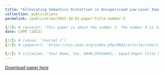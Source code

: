```yaml
---
title: "Alleviating Semantics Distortion in Unsupervised Low-Level Image-to-Image Translation via Structure Consistency Constraint"
collection: publications
permalink: /publication/2015-10-01-paper-title-number-3

[//]: # (excerpt: 'This paper is about the number 3. The number 4 is left for future work.')
date: CVPR (2022)

[//]: # (venue: 'Journal 1')
[//]: # (paperurl: 'https://ojs.aaai.org/index.php/AAAI/article/view/11957')

[//]: # (citation: 'Your Name, You. &#40;2015&#41;. &quot;Paper Title Number 3.&quot; <i>Journal 1</i>. 1&#40;3&#41;.')
---
```


[//]: # (This paper is about the number 3. The number 4 is left for future work.)

[Download paper here](https://openaccess.thecvf.com/content/CVPR2022/html/Guo_Alleviating_Semantics_Distortion_in_Unsupervised_Low-Level_Image-to-Image_Translation_via_Structure_CVPR_2022_paper.html)

[//]: # (Recommended citation: Your Name, You. &#40;2015&#41;. "Paper Title Number 3." <i>Journal 1</i>. 1&#40;3&#41;.)